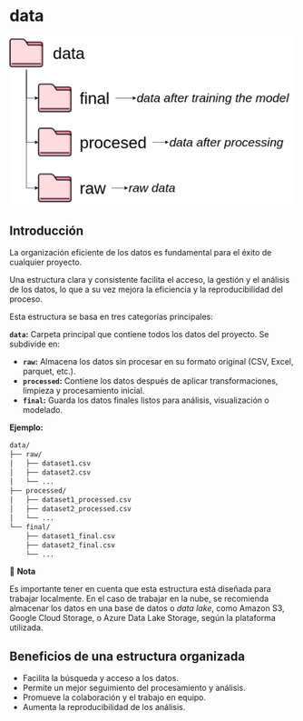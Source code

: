 # data

<img src="../../images/data.png" width="600" >

## Introducción

La organización eficiente de los datos es fundamental
para el éxito de cualquier proyecto.

Una estructura clara y consistente facilita el acceso, la gestión y el análisis de los datos,
lo que a su vez mejora la eficiencia y la reproducibilidad del proceso.

Esta estructura se basa en tres categorías principales:

**`data`:** Carpeta principal que contiene todos los datos del proyecto. Se subdivide en:

* **`raw`:** Almacena los datos sin procesar en su formato original (CSV, Excel, parquet, etc.).
* **`processed`:** Contiene los datos después de aplicar transformaciones, limpieza y procesamiento inicial.
* **`final`:** Guarda los datos finales listos para análisis, visualización o modelado.

**Ejemplo:**

```
data/
├── raw/
│   ├── dataset1.csv
│   ├── dataset2.csv
│   └── ...
├── processed/
│   ├── dataset1_processed.csv
│   ├── dataset2_processed.csv
│   └── ...
└── final/
    ├── dataset1_final.csv
    ├── dataset2_final.csv
    └── ...
```

🔑 **Nota**

Es importante tener en cuenta que esta estructura está
diseñada para trabajar localmente. En el caso de trabajar en la nube,
se recomienda almacenar los datos en una base de datos o *data lake*, como Amazon S3, Google Cloud Storage, o Azure Data Lake Storage,
según la plataforma utilizada.



## Beneficios de una estructura organizada

* Facilita la búsqueda y acceso a los datos.
* Permite un mejor seguimiento del procesamiento y análisis.
* Promueve la colaboración y el trabajo en equipo.
* Aumenta la reproducibilidad de los análisis.
